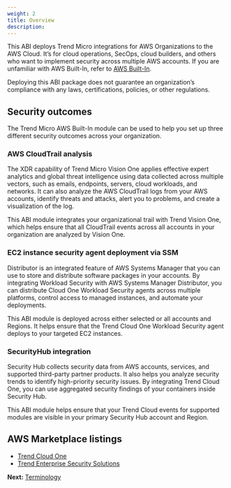 ```yaml
---
weight: 2
title: Overview
description: 
---
```



This ABI deploys Trend Micro integrations for AWS Organizations to the AWS Cloud. It’s for cloud operations, SecOps, cloud builders, and others who want to implement security across multiple AWS accounts. If you are unfamiliar with AWS Built-In, refer to [AWS Built-In](https://aws.amazon.com/builtin).

Deploying this ABI package does not guarantee an organization’s compliance with any laws, certifications, policies, or other regulations.

## Security outcomes

The Trend Micro AWS Built-In module can be used to help you set up three different security outcomes across your organization.

### AWS CloudTrail analysis

The XDR capability of Trend Micro Vision One applies effective expert analytics and global threat intelligence using data collected across multiple vectors, such as emails, endpoints, servers, cloud workloads, and networks. It can also analyze the AWS CloudTrail logs from your AWS accounts, identify threats and attacks, alert you to problems, and create a visualization of the log.

This ABI module integrates your organizational trail with Trend Vision One, which helps ensure that all CloudTrail events across all accounts in your organization are analyzed by Vision One.

### EC2 instance security agent deployment via SSM

Distributor is an integrated feature of AWS Systems Manager that you can use to store and distribute software packages in your accounts. By integrating Workload Security with AWS Systems Manager Distributor, you can distribute Cloud One Workload Security agents across multiple platforms, control access to managed instances, and automate your deployments.

This ABI module is deployed across either selected or all accounts and Regions. It helps ensure that the Trend Cloud One Workload Security agent deploys to your targeted EC2 instances.

### SecurityHub integration

Security Hub collects security data from AWS accounts, services, and supported third-party partner products. It also helps you analyze security trends to identify high-priority security issues. By integrating Trend Cloud One, you can use aggregated security findings of your containers inside Security Hub.

This ABI module helps ensure that your Trend Cloud events for supported modules are visible in your primary Security Hub account and Region.

## AWS Marketplace listings

* [Trend Cloud One](https://aws.amazon.com/marketplace/pp/prodview-g232pyu6l55l4)
* [Trend Enterprise Security Solutions](https://aws.amazon.com/marketplace/pp/prodview-jktqkevcm3zbc)

**Next:** [Terminology](/terminologies/index.html)
